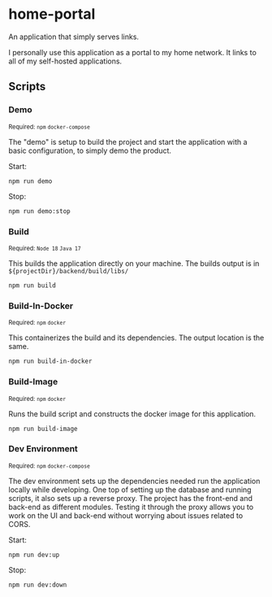 # home-portal
An application that simply serves links.

I personally use this application as a portal to my home network. It links to all of my self-hosted applications.

## Scripts

### Demo
<sup>Required: `npm` `docker-compose`</sup>

The "demo" is setup to build the project and start the application with a basic configuration, to simply demo the product.

Start:
```
npm run demo
```

Stop:
```
npm run demo:stop
```

### Build
<sup>Required: `Node 18` `Java 17`</sup>

This builds the application directly on your machine. The builds output is in `${projectDir}/backend/build/libs/`

```
npm run build
```

### Build-In-Docker
<sup>Required: `npm` `docker`</sup>

This containerizes the build and its dependencies. The output location is the same.

```
npm run build-in-docker
```

### Build-Image
<sup>Required: `npm` `docker`</sup>

Runs the build script and constructs the docker image for this application.

```
npm run build-image
```

### Dev Environment
<sup>Required: `npm` `docker-compose`</sup>

The dev environment sets up the dependencies needed run the application locally while developing. One top of setting up the database and running scripts, it also sets up a reverse proxy. The project has the front-end and back-end as different modules. Testing it through the proxy allows you to work on the UI and back-end without worrying about issues related to CORS.

Start:
```
npm run dev:up
```

Stop:
```
npm run dev:down
```
